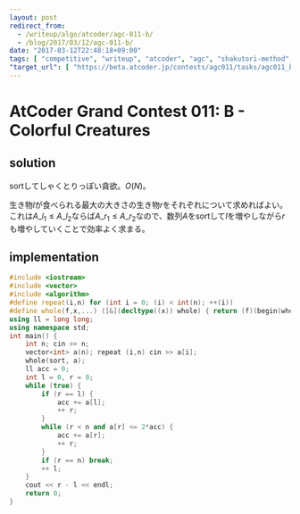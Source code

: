 ```yaml
---
layout: post
redirect_from:
  - /writeup/algo/atcoder/agc-011-b/
  - /blog/2017/03/12/agc-011-b/
date: "2017-03-12T22:48:18+09:00"
tags: [ "competitive", "writeup", "atcoder", "agc", "shakutori-method", "greedy" ]
"target_url": [ "https://beta.atcoder.jp/contests/agc011/tasks/agc011_b" ]
---
```


# AtCoder Grand Contest 011: B - Colorful Creatures

## solution

sortしてしゃくとりっぽい貪欲。$O(N)$。

生き物$l$が食べられる最大の大きさの生き物$r$をそれぞれについて求めればよい。
これは$A\_{l_1} \le A\_{l_2}$ならば$A\_{r_1} \le A\_{r_2}$なので、数列$A$をsortして$l$を増やしながら$r$も増やしていくことで効率よく求まる。

## implementation

``` c++
#include <iostream>
#include <vector>
#include <algorithm>
#define repeat(i,n) for (int i = 0; (i) < int(n); ++(i))
#define whole(f,x,...) ([&](decltype((x)) whole) { return (f)(begin(whole), end(whole), ## __VA_ARGS__); })(x)
using ll = long long;
using namespace std;
int main() {
    int n; cin >> n;
    vector<int> a(n); repeat (i,n) cin >> a[i];
    whole(sort, a);
    ll acc = 0;
    int l = 0, r = 0;
    while (true) {
        if (r == l) {
            acc += a[l];
            ++ r;
        }
        while (r < n and a[r] <= 2*acc) {
            acc += a[r];
            ++ r;
        }
        if (r == n) break;
        ++ l;
    }
    cout << r - l << endl;
    return 0;
}
```
